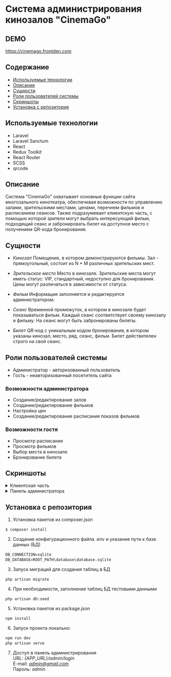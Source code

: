 # Система администрирования кинозалов "CinemaGo"

## DEMO

https://cinemago.frontden.com

## Содержание

* [Используемые технологии](#tech)
* [Описание](#descr)
* [Сущности](#types)
* [Роли пользователей системы](#roles)
* [Скриншоты](#screens)
* [Установка с репозитория](#install)

## <a name="tech">Используемые технологии</a>

* Laravel
* Laravel Sanctum
* React
* Redux Toolkit
* React Router
* SCSS
* qrcode

## <a name="descr">Описание</a>

Система "CinemaGo" охватывает основные функции сайта многозального кинотеатра, обеспечивая возможности по управлению залами, зрительскими местами, ценами, перечнем фильмов и расписанием сеансов. Также подразумевает клиентскую часть, с помощью которой зрители могут выбрать интересующий фильм, подходящий сеанс и забронировать билет на доступное место с получением QR-кода бронирования.

## <a name="types">Сущности</a>
- *Кинозал*
Помещение, в котором демонстрируются фильмы. Зал - прямоугольный, состоит из N * M различных зрительских мест.

- *Зрительское место*
Место в кинозале. Зрительские места могут иметь статус: VIP, стандартный, недоступно для бронирования. Цены могут различаться в зависимости от статуса.

- *Фильм*
Информация заполняется и редактируется администратором.

- *Сеанс*
Временной промежуток, в котором в кинозале будет показываться фильм. Каждый сеанс соответствует своему кинозалу и фильму. На сеанс могут быть забронированы билеты.

- *Билет*
QR-код c уникальным кодом бронирования, в котором указаны кинозал, место, ряд, сеанс, фильм. Билет действителен строго на свой сеанс.

## <a name="roles">Роли пользователей системы</a>
* Администратор - авторизованный пользователь
* Гость - неавторизованный посетитель сайта

### Возможности администратора
* Создание/редактирование залов
* Создание/редактирование фильмов
* Настройка цен
* Создание/редактирование расписания показов фильмов

### Возможности гостя
* Просмотр расписания
* Просмотр фильмов
* Выбор места в кинозале
* Бронирование билета

## <a name="screens">Скриншоты</a>

<details>
<summary>Клиентская часть</summary>

| ![Клиент — Выбор фильма](https://raw.githubusercontent.com/ADeoZ/CinemaGo/master/readme_pic/1_client_main.png) |
|:--:|
| *Клиент — Выбор фильма* |

| ![Клиент — Выбор места](https://raw.githubusercontent.com/ADeoZ/CinemaGo/master/readme_pic/2_client_seat.png) |
|:--:|
| *Клиент — Выбор места* |

| ![Клиент — Бронирование билета](https://raw.githubusercontent.com/ADeoZ/CinemaGo/master/readme_pic/3_client_buy.png) |
|:--:|
| *Клиент — Бронирование билета* |

| ![Клиент — Получение QR-кода билета](https://raw.githubusercontent.com/ADeoZ/CinemaGo/master/readme_pic/4_client_ticket.png) |
|:--:|
| *Клиент — Получение QR-кода билета* |
</details>

<details>
<summary>Панель администратора</summary>

| ![Администратор — Кинозалы](https://raw.githubusercontent.com/ADeoZ/CinemaGo/master/readme_pic/5_back_halls.png) |
|:--:|
| *Администратор — Кинозалы* |

| ![Администратор — Места](https://raw.githubusercontent.com/ADeoZ/CinemaGo/master/readme_pic/6_back_seats.png) |
|:--:|
| *Администратор — Места* |

| ![Администратор — Цены](https://raw.githubusercontent.com/ADeoZ/CinemaGo/master/readme_pic/7_back_prices.png) |
|:--:|
| *Администратор — Цены* |

| ![Администратор — Расписание сеансов](https://raw.githubusercontent.com/ADeoZ/CinemaGo/master/readme_pic/8_back_schedule.png) |
|:--:|
| *Администратор — Расписание сеансов* |

| ![Администратор — Фильмы](https://raw.githubusercontent.com/ADeoZ/CinemaGo/master/readme_pic/9_back_film.png) |
|:--:|
| *Администратор — Фильмы* |

| ![Администратор — Запуск продаж](https://raw.githubusercontent.com/ADeoZ/CinemaGo/master/readme_pic/10_back_opening.png) |
|:--:|
| *Администратор — Запуск продаж* |
</details>

## <a name="install">Установка с репозитория</a>
1. Установка пакетов из composer.json
```
$ composer install
```
2. Создание конфигурационного файла .env и указание пути к базе данных (БД)
```
DB_CONNECTION=sqlite
DB_DATABASE=ROOT_PATH\database\database.sqlite
```
3. Запуск миграций для создания таблиц в БД
```
php artisan migrate
```
4. При необходимости, заполнение таблиц БД тестовыми данными
```
php artisan db:seed
```
5. Установка пакетов из package.json
```
npm install
```
6. Запуск проекта локально:
```
npm run dev
php artisan serve
```
7. Доступ в панель администрирования  
URL: *{APP_URL}/admin/login*  
E-mail: *admin@gmail.com*  
Пароль: *admin*
